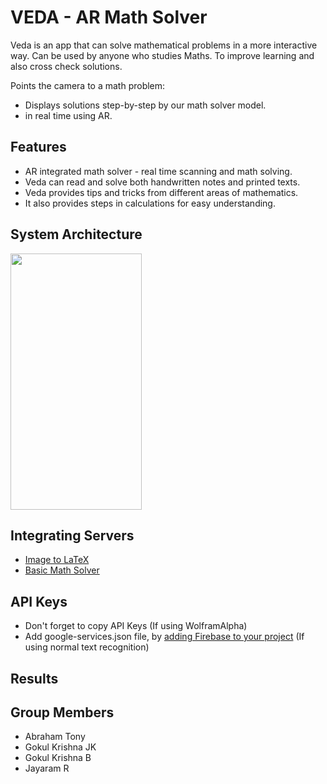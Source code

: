 # VEDA - AR Math Solver

Veda is an app that can solve mathematical problems in a more interactive way.
Can be used by anyone who studies Maths. To improve learning and also cross check solutions.

Points the camera to a math problem:
 - Displays solutions step-by-step by our math solver model.
 - in real time using AR.

## Features

- AR integrated math solver - real time scanning and math solving.
- Veda can read and solve both handwritten notes and printed texts.
- Veda provides tips and tricks from different areas of mathematics.
- It also provides steps in calculations for easy understanding.

## System Architecture

<img src="" width="210" height="410">  

## Integrating Servers

- [Image to LaTeX](https://github.com/JayaramR307/image-to-latex)
- [Basic Math Solver](https://github.com/JayaramR307/math-solver-server)

## API Keys

 - Don't forget to copy API Keys (If using WolframAlpha)
 - Add google-services.json file, by [adding Firebase to your project](https://firebase.google.com/docs/android/setup) (If using normal text recognition)

## Results


## Group Members
* Abraham Tony
* Gokul Krishna JK
* Gokul Krishna B
* Jayaram R
